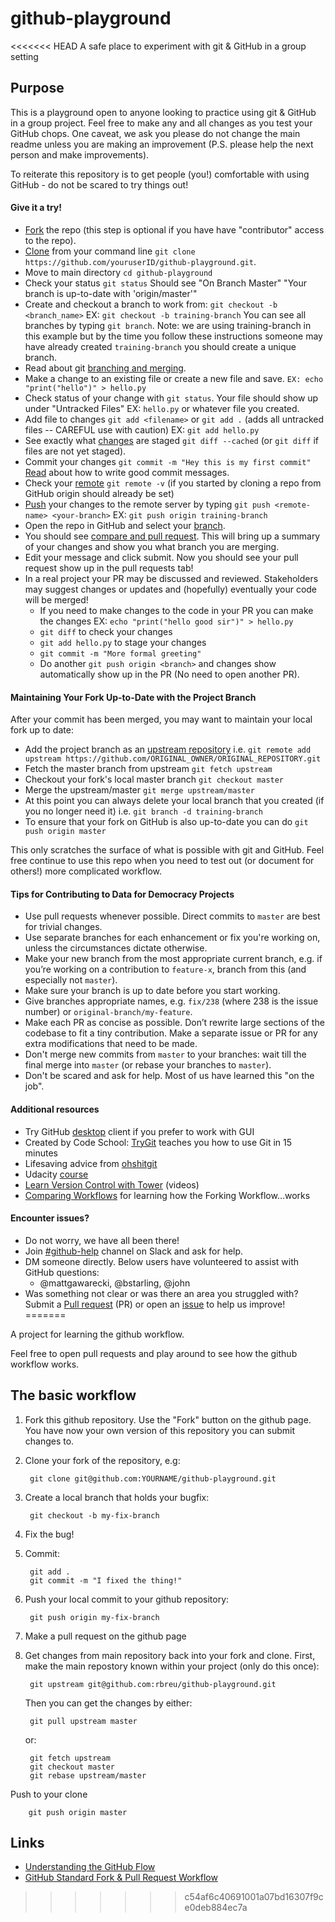 # github-playground
<<<<<<< HEAD
A safe place to experiment with git & GitHub in a group setting


## Purpose
This is a playground open to anyone looking to practice using git & GitHub in a group project. Feel free to make any and all changes as you test your GitHub chops. One caveat, we ask you please do not change the main readme unless you are making an improvement (P.S. please help the next person and make improvements).

To reiterate this repository is to get people (you!) comfortable with using GitHub - do not be scared to try things out!

#### Give it a try!

* [Fork](https://help.github.com/articles/fork-a-repo/) the repo (this step is optional if you have have "contributor" access to the repo).
* [Clone](https://help.github.com/articles/cloning-a-repository/) from your command line `git clone https://github.com/youruserID/github-playground.git`. 
* Move to main directory `cd github-playground`
* Check your status `git status` Should see "On Branch Master" "Your branch is up-to-date with 'origin/master'"
* Create and checkout a branch to work from: `git checkout -b <branch_name>` EX: `git checkout -b training-branch` You can see all branches by typing `git branch`. Note: we are using training-branch in this example but by the time you follow these instructions someone may have already created `training-branch` you should create a unique branch.
* Read about git [branching and merging](https://git-scm.com/book/en/v2/Git-Branching-Basic-Branching-and-Merging).
* Make a change to an existing file or create a new file and save. `EX: echo "print("hello")" > hello.py`
* Check status of your change with `git status`. Your file should show up under "Untracked Files" EX: `hello.py` or whatever file you created.
* Add file to changes `git add <filename>` or `git add .` (adds all untracked files -- CAREFUL use with caution) EX: `git add hello.py`
* See exactly what [changes](https://git-scm.com/docs/git-diff) are staged `git diff --cached` (or `git diff` if files are not yet staged).
* Commit your changes `git commit -m "Hey this is my first commit"` [Read](http://chris.beams.io/posts/git-commit/) about how to write good commit messages.
* Check your [remote](https://help.github.com/articles/adding-a-remote/) `git remote -v` (if you started by cloning a repo from GitHub origin should already be set)
* [Push](https://help.github.com/articles/pushing-to-a-remote/) your changes to the remote server by typing `git push <remote-name> <your-branch>` EX: `git push origin training-branch`
* Open the repo in GitHub and select your [branch](https://help.github.com/articles/viewing-branches-in-your-repository/).
* You should see [compare and pull request](https://help.github.com/articles/about-pull-requests/). This will bring up a summary of your changes and show you what branch you are merging.
* Edit your message and click submit. Now you should see your pull request show up in the pull requests tab!
* In a real project your PR may be discussed and reviewed. Stakeholders may suggest changes or updates and (hopefully) eventually your code will be merged!
  * If you need to make changes to the code in your PR you can make the changes EX: `echo "print("hello good sir")" > hello.py`
  * `git diff` to check your changes
  * `git add hello.py` to stage your changes
  * `git commit -m "More formal greeting"`
  * Do another `git push origin <branch>` and changes show automatically show up in the PR (No need to open another PR).

#### Maintaining Your Fork Up-to-Date with the Project Branch
After your commit has been merged, you may want to maintain your local fork up to date:

* Add the project branch as an [upstream repository](https://help.github.com/articles/configuring-a-remote-for-a-fork/) i.e. `git remote add upstream https://github.com/ORIGINAL_OWNER/ORIGINAL_REPOSITORY.git`
* Fetch the master branch from upstream `git fetch upstream`
* Checkout your fork's local master branch `git checkout master`
* Merge the upstream/master `git merge upstream/master`
* At this point you can always delete your local branch that you created (if you no longer need it) i.e. `git branch -d training-branch`
* To ensure that your fork on GitHub is also up-to-date you can do `git push origin master`

This only scratches the surface of what is possible with git and GitHub. Feel free continue to use this repo when you need to test out (or document for others!) more complicated workflow.

#### Tips for Contributing to Data for Democracy Projects
* Use pull requests whenever possible. Direct commits to `master` are best for trivial changes.
* Use separate branches for each enhancement or fix you're working on, unless the circumstances dictate otherwise.
* Make your new branch from the most appropriate current branch, e.g. if you’re working on a contribution to `feature-x`, branch from this (and especially not `master`).
* Make sure your branch is up to date before you start working.
* Give branches appropriate names, e.g. `fix/238` (where 238 is the issue number) or `original-branch/my-feature`.
* Make each PR as concise as possible. Don’t rewrite large sections of the codebase to fit a tiny contribution. Make a separate issue or PR for any extra modifications that need to be made.
* Don't merge new commits from `master` to your branches: wait till the final merge into `master` (or rebase your branches to `master`).
* Don't be scared and ask for help. Most of us have learned this "on the job".

#### Additional resources
* Try GitHub [desktop](https://desktop.github.com/) client if you prefer to work with GUI
* Created by Code School: [TryGit](https://try.github.io/levels/1/challenges/1) teaches you how to use Git in 15 minutes
* Lifesaving advice from [ohshitgit](http://ohshitgit.com/)
* Udacity [course](https://www.udacity.com/course/how-to-use-git-and-github--ud775)
* [Learn Version Control with Tower](https://www.git-tower.com/learn/git/videos/) (videos)
* [Comparing Workflows](https://www.atlassian.com/git/tutorials/comparing-workflows) for learning how the Forking Workflow…works

#### Encounter issues?
* Do not worry, we have all been there!
* Join [#github-help](https://datafordemocracy.slack.com/messages/github-help/) channel on Slack and ask for help.
* DM someone directly. Below users have volunteered to assist with GitHub questions:
  * @mattgawarecki, @bstarling, @john
* Was something not clear or was there an area you struggled with? Submit a [Pull request](https://help.github.com/articles/about-pull-requests/) (PR) or open an [issue](https://help.github.com/articles/creating-an-issue/) to help us improve!
=======

A project for learning the github workflow.

Feel free to open pull requests and play around to see how the github workflow works.


## The basic workflow

1. Fork this github repository. Use the "Fork" button on the github page. You have now your own version of this repository you can submit changes to.
2. Clone your fork of the repository, e.g:

        git clone git@github.com:YOURNAME/github-playground.git

3. Create a local branch that holds your bugfix:

        git checkout -b my-fix-branch

4. Fix the bug!
5. Commit:

        git add .
        git commit -m "I fixed the thing!"

6. Push your local commit to your github repository:

        git push origin my-fix-branch

7. Make a pull request on the github page
8. Get changes from main repository back into your fork and clone.
   First, make the main repostory known within your project (only do this once):

        git upstream git@github.com:rbreu/github-playground.git

   Then you can get the changes by either:

        git pull upstream master

   or:

        git fetch upstream
        git checkout master
        git rebase upstream/master

  Push to your clone

        git push origin master


## Links

* [Understanding the GitHub Flow](https://guides.github.com/introduction/flow/)
* [GitHub Standard Fork & Pull Request Workflow](https://gist.github.com/Chaser324/ce0505fbed06b947d962)
>>>>>>> c54af6c40691001a07bd16307f9ce0deb884ec7a
